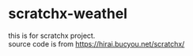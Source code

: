 # scratchx-weathel
this is for scratchx project.<br>
source code is from https://hirai.bucyou.net/scratchx/ 
